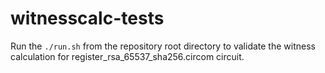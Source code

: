 # witnesscalc-tests

Run the `./run.sh` from the repository root directory to validate the witness calculation for register_rsa_65537_sha256.circom circuit.
